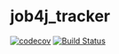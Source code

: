 # job4j_tracker
[![codecov](https://codecov.io/gh/flex021981/job4j_tracker/branch/master/graph/badge.svg?token=GSH5F5CQL3)](https://codecov.io/gh/flex021981/job4j_tracker)
[![Build Status](https://travis-ci.org/flex021981/job4j_tracker.svg?branch=master)](https://travis-ci.org/flex021981/job4j_tracker)
